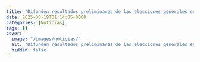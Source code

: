 ```yaml
---
title: "Difunden resultados preliminares de las elecciones generales en Bolivia"
date: 2025-08-19T01:14:05+0000
categories: [Noticias]
tags: []
cover:
  image: "/images/noticias/"
  alt: "Difunden resultados preliminares de las elecciones generales en Bolivia"
  hidden: false
---
```



